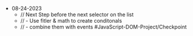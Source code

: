 


- 08-24-2023
  - // Next Step before the next selector on the list
  - // - Use fitler & math to create conditonals
  - // - combine them with events
#JavaScript-DOM-Project/Checkpoint